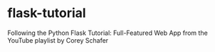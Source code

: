 # flask-tutorial
Following the Python Flask Tutorial: Full-Featured Web App from the YouTube playlist by Corey Schafer
